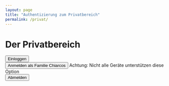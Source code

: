 ```yaml
---
layout: page
title: "Authentizierung zum Privatbereich"
permalink: /privat/
---
```


<script>
  function Anmelden () {
    let Passwort = 'fam-chiarcos.1234';
    let Eingabe = window.prompt('Geben sie das Passwort für das Benutzerkonto "Famile Chiarcos" ein.');

    if (Eingabe != Passwort) {
      alert('Passwort ist Falsch!');
    }
    else {
      document.cookie = Eingabe
      location.href = '/privat/open';
    }
  }
    
  
  
  function CookieLogIn () {
    if (document.cookie == Passwort){
      location.href = '/privat/open/' 
    }
    else {
      alert('Sie sind nicht Eingeloggt.\nÜberprüfen sie die Einstellungen von ihrem Browser und achten sie das sie sich nicht im Privaten Modus befinden.');
    }
    
  }
</script>

# Der Privatbereich

<input type="button" value="Einloggen" onclick="Anmelden()"/><br>
<input type="button" value="Anmelden als Familie Chiarcos" onclick="CookieLogIn()"/> Achtung: Nicht alle Geräte unterstützen diese Option<br>
<input type="button" value="Abmelden" onclick="document.cookies = ''; alert('Familie Chiarcos ist abgemeldet.')"/>
